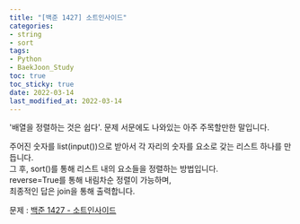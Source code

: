 ```yaml
---
title: "[백준 1427] 소트인사이드"
categories: 
- string
- sort
tags:
- Python
- BaekJoon_Study
toc: true
toc_sticky: true
date: 2022-03-14
last_modified_at: 2022-03-14
---
```


'배열을 정렬하는 것은 쉽다'. 문제 서문에도 나와있는 아주 주목할만한 말입니다.

주어진 숫자를 list(input())으로 받아서 각 자리의 숫자를 요소로 갖는 리스트 하나를 만듭니다.  
그 후, sort()를 통해 리스트 내의 요소들을 정렬하는 방법입니다.  
reverse=True를 통해 내림차순 정렬이 가능하며,  
최종적인 답은 join을 통해 출력합니다.

문제 : [백준 1427 - 소트인사이드](https://www.acmicpc.net/problem/1427)

<script src="https://gist.github.com/Ryumaker/4eb0bfdbfc70312a16f6fe4391e1975c.js"></script>



